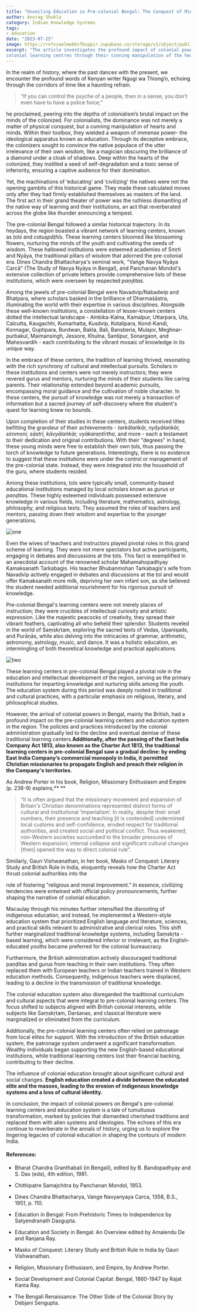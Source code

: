 ```yaml
---
title: "Unveiling Education in Pre-colonial Bengal: The Conquest of Minds and the Demise of Traditional Learning Centers"
author: Anurag Shukla
category: Indian Knowledge Systems
tags: 
- education
date: "2023-07-25"
image: https://rnfvzaelmwbbvfbsppir.supabase.co/storage/v1/object/public/brhatwebsite/05dhiti/bengaleducation/bengaleducation.webp
excerpt: "The article investigates the profound impact of colonial powers on Bengal’s pre-
colonial learning centres through their cunning manipulation of the hearts and minds of people, leading to the decline of traditional wisdom and the emergence of English-dominated colonial education."
---
```

In the realm of history, where the past dances with the present, we encounter the profound words of Kenyan writer Ngugi wa Thiong’o, echoing through the corridors of time like a haunting refrain. 

> “If you can control the psyche of a people, then in a sense, you don’t even have to have a police force,” 

he proclaimed, peering into the depths of colonialism’s brutal impact on the minds of the colonized. For colonialists, the dominance was not merely a matter of physical conquest, but a cunning manipulation of hearts and minds. Within their toolbox, they wielded a weapon of immense power- the ideological apparatus known as education. Through its deceptive embrace, the colonizers sought to convince the native populace of the utter irrelevance of their own wisdom, like a magician obscuring the brilliance of a diamond under a cloak of shadows. Deep within the hearts of the colonized, they instilled a seed of self-degradation and a toxic sense of inferiority, ensuring a captive audience for their domination.

Yet, the machinations of ‘educating’ and ‘civilizing' the natives were not the opening gambits of this historical game. They made these calculated moves only after they had firmly established themselves as masters of the land. The first act in their grand theater of power was the ruthless dismantling of the native way of learning and their institutions, an act that reverberated across the globe like thunder announcing a tempest.

The pre-colonial Bengal followed a similar historical trajectory. In its heydays, the region boasted a vibrant network of learning centers, known as _ṭols_ and _catuṣpāṭhīs_. These learning centers bloomed like blossoming flowers, nurturing the minds of the youth and cultivating the seeds of wisdom. These hallowed institutions were esteemed academies of Smṛti and Nyāya, the traditional pillars of wisdom that adorned the pre-colonial era. Dines Chandra Bhattacharya's seminal work, "Vaṅge Navya Nyāya Carcā" (The Study of Navya Nyāya in Bengal), and Panchanan Mondol's extensive collection of private letters provide comprehensive lists of these institutions, which were overseen by respected _paṇḍitas_.

Among the jewels of pre-colonial Bengal were Navadvip/Nabadwip and Bhatpara, where scholars basked in the brilliance of Dharmaśāstra, illuminating the world with their expertise in various disciplines. Alongside these well-known institutions, a constellation of lesser-known centers dotted the intellectual landscape - Ambika-Kalna, Kamalpur, Uttarpara, Uta, Calcutta, Kaugachhi, Kumarhatta, Kusdvip, Kotalipara, Kond-Kandi, Konnagar, Guptipara, Burdwan, Bakla, Bali, Bansberia, Mulajor, Meghnar-purbakul, Maimansingh, Jessore, Khulna, Santipur, Sonargaon, and Mahesvardih - each contributing to the vibrant mosaic of knowledge in its unique way.

In the embrace of these centers, the tradition of learning thrived, resonating with the rich synchrony of cultural and intellectual pursuits. Scholars in these institutions and centers were not merely instructors; they were revered gurus and mentors, nurturing the minds of their students like caring parents. Their relationship extended beyond academic pursuits, encompassing moral guidance and the cultivation of noble character. In these centers, the pursuit of knowledge was not merely a transaction of information but a sacred journey of self-discovery where the student's quest for learning knew no bounds.

Upon completion of their studies in these centers, students received titles befitting the grandeur of their achievements - _tarkālaṅkār, nyāyālaṅkār, siromoni, sāstrī, kāvyālaṅkār, vyākaraṇtīrtha_, and more - each a testament to their dedication and original contributions. With their "degrees" in hand, these young minds were free to establish their own ṭols, thus passing the torch of knowledge to future generations. Interestingly, there is no evidence to suggest that these institutions were under the control or management of the pre-colonial state. Instead, they were integrated into the household of the guru, where students resided.

Among these institutions, ṭols were typically small, community-based educational institutions managed by local scholars known as _gurus_ or _paṇḍitas_. These highly esteemed individuals possessed extensive knowledge in various fields, including literature, mathematics, astrology, philosophy, and religious texts. They assumed the roles of teachers and mentors, passing down their wisdom and expertise to the younger generations.

<img class="imageclass2" src="https://rnfvzaelmwbbvfbsppir.supabase.co/storage/v1/object/public/brhatwebsite/05dhiti/bengaleducation/bengaleducation1.webp" alt="one"/>

Even the wives of teachers and instructors played pivotal roles in this grand scheme of learning. They were not mere spectators but active participants, engaging in debates and discussions at the ṭols. This fact is exemplified in an anecdotal account of the renowned scholar Mahamahopadhyay Kamaksanath Tarkabagis. His teacher Bhubanmohan Tarkabagis's wife from Navadvīp actively engaged in debates and discussions at the ṭol and would offer Kamaksanath more milk, depriving her own infant son, as she believed the student needed additional nourishment for his rigorous pursuit of knowledge.

Pre-colonial Bengal's learning centers were not merely places of instruction; they were crucibles of intellectual curiosity and artistic expression. Like the majestic peacocks of creativity, they spread their vibrant feathers, captivating all who beheld their splendor. Students reveled in the world of Saṃskṛtam, exploring the sacred texts of Vedas, Upaniṣads, and Purāṇās, while also delving into the intricacies of grammar, arithmetic, astronomy, astrology, music, and dance. It was a holistic education, an intermingling of both theoretical knowledge and practical applications.

<img class="imageclass2" src="https://rnfvzaelmwbbvfbsppir.supabase.co/storage/v1/object/public/brhatwebsite/05dhiti/bengaleducation/bengaleducation2.webp" alt="two"/>

These learning centers in pre-colonial Bengal played a pivotal role in the education and intellectual development of the region, serving as the primary institutions for imparting knowledge and nurturing skills among the youth. The education system during this period was deeply rooted in traditional and cultural practices, with a particular emphasis on religious, literary, and philosophical studies.

However, the arrival of colonial powers in Bengal, mainly the British, had a profound impact on the pre-colonial learning centers and education system in the region. The policies and practices introduced by the colonial administration gradually led to the decline and eventual demise of these traditional learning centers.**Additionally, after the passing of the East India Company Act 1813, also known as the Charter Act 1813, the traditional learning centers in pre-colonial Bengal saw a gradual decline: by ending East India Company’s commercial monopoly in India, it permitted Christian missionaries to propagate English and preach their religion in the Company's territories.**

As Andrew Porter in his book, Religion, Missionary Enthusiasm and Empire (p. 238-9) explains,** **

> “It is often argued that the missionary movement and expansion of Britain's Christian denominations represented distinct forms of cultural and institutional ‘imperialism’. In reality, despite their small numbers, their presence and teaching [it is contended] undermined local customs and self-confidence, eroded respect for traditional authorities, and created social and political conflict. Thus weakened, non-Western societies succumbed to the broader pressures of Western expansion; internal collapse and significant cultural changes [then] opened the way to direct colonial rule”. 

Similarly, Gauri Vishwanathan, in her book, Masks of Conquest: Literary Study and British Rule in India, eloquently reveals how the Charter Act thrust colonial authorities into the

role of fostering "religious and moral improvement.” In essence, civilizing tendencies were entwined with official policy pronouncements, further shaping the narrative of colonial education.

Macaulay through his minutes further intensified the disrooting of indigenous education, and instead, he implemented a Western-style education system that prioritized English language and literature, sciences, and practical skills relevant to administrative and clerical roles. This shift further marginalized traditional knowledge systems, including Saṃskṛta - based learning, which were considered inferior or irrelevant, as the English-educated youths became preferred for the colonial bureaucracy.

Furthermore, the British administration actively discouraged traditional paṇḍitas and gurus from teaching in their own institutions. They often replaced them with European teachers or Indian teachers trained in Western education methods. Consequently, indigenous teachers were displaced, leading to a decline in the transmission of traditional knowledge. 

The colonial education system also disregarded the traditional curriculum and cultural aspects that were integral to pre-colonial learning centers. The focus shifted to subjects aligned with British colonial interests, while subjects like Saṃskṛtam, Darśanas, and classical literature were marginalized or eliminated from the curriculum.

Additionally, the pre-colonial learning centers often relied on patronage from local elites for support. With the introduction of the British education system, the patronage system underwent a significant transformation. Wealthy individuals began supporting the new English-based educational institutions, while traditional learning centers lost their financial backing, contributing to their decline. 

The influence of colonial education brought about significant cultural and social changes. **English education created a divide between the educated elite and the masses, leading to the erosion of indigenous knowledge systems and a loss of cultural identity.**

In conclusion, the impact of colonial powers on Bengal's pre-colonial learning centers and education system is a tale of tumultuous transformation, marked by policies that dismantled cherished traditions and replaced them with alien systems and ideologies. The echoes of this era continue to reverberate in the annals of history, urging us to explore the lingering legacies of colonial education in shaping the contours of modern India.

#### References:

* Bharat Chandra Granthabali (in Bengali), edited by B. Bandopadhyay and S. Das (eds), 4th edition, 1981.

* Chithipatre Samajchitra by Panchanan Mondol, 1953.

* Dines Chandra Bhattacharya, Vange Navyanyaya Carca, 1358, B.S., 1951, p. 110.

* Education in Bengal: From Prehistoric Times to Independence by Satyendranath Dasgupta.

* Education and Society in Bengal: An Overview edited by Amalendu De and Ranjana Ray.

* Masks of Conquest: Literary Study and British Rule in India by Gauri Vishwanathan.

* Religion, Missionary Enthusiasm, and Empire, by Andrew Porter.

* Social Development and Colonial Capital: Bengal, 1860-1947 by Rajat Kanta Ray.

* The Bengali Renaissance: The Other Side of the Colonial Story by Debjani Sengupta.

<style lang="sass">

.imageclass
	object-fit: contain
	height: 400px

</style>

